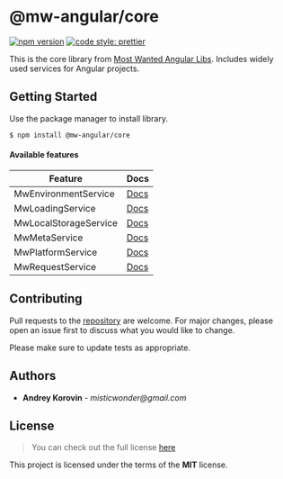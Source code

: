 # @mw-angular/core

[![npm version](https://badge.fury.io/js/%40mw-angular%2Fcore.svg)](https://badge.fury.io/js/%40mw-angular%2Fcore)
[![code style: prettier](https://img.shields.io/badge/code_style-prettier-ff69b4.svg?style=flat-square)](https://github.com/prettier/prettier)

This is the core library from [Most Wanted Angular Libs](https://github.com/misticwonder/mw-angular#readme).
Includes widely used services for Angular projects.

## Getting Started

Use the package manager to install library.

```
$ npm install @mw-angular/core
```

#### Available features

| Feature               | Docs      |
| --------------------- | --------- |
| MwEnvironmentService  | [Docs][1] |
| MwLoadingService      | [Docs][2] |
| MwLocalStorageService | [Docs][3] |
| MwMetaService         | [Docs][4] |
| MwPlatformService     | [Docs][5] |
| MwRequestService      | [Docs][6] |

[1]: https://mw-angular.com/docs
[2]: https://mw-angular.com/docs
[3]: https://mw-angular.com/docs
[4]: https://mw-angular.com/docs
[5]: https://mw-angular.com/docs
[6]: https://mw-angular.com/docs

## Contributing

Pull requests to the [repository](https://github.com/misticwonder/mw-angular) are welcome.
For major changes, please open an issue first to discuss what you would like to change.

Please make sure to update tests as appropriate.

## Authors

- **Andrey Korovin** - _misticwonder@gmail.com_

## License

> You can check out the full license [here](https://github.com/misticwonder/mw-angular/blob/production/libs/mw-angular/core/LICENSE)

This project is licensed under the terms of the **MIT** license.
